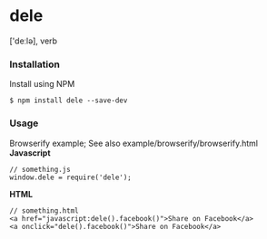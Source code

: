 # dele
['deːlə], verb

### Installation
Install using NPM

    $ npm install dele --save-dev

### Usage
Browserify example;
See also example/browserify/browserify.html
**Javascript**

    // something.js
    window.dele = require('dele');
**HTML**

    // something.html
    <a href="javascript:dele().facebook()">Share on Facebook</a>
    <a onclick="dele().facebook()">Share on Facebook</a>
